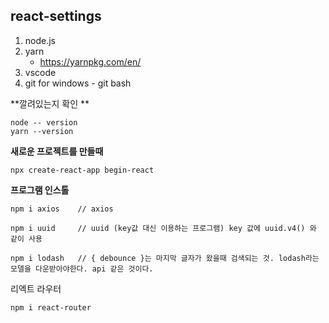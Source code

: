## react-settings

1. node.js
2. yarn  
   - https://yarnpkg.com/en/
3. vscode
4. git for windows - git bash

**깔려있는지 확인 **  

```
node -- version
yarn --version
```

**새로운 프로젝트를 만들때**

```
npx create-react-app begin-react
```

**프로그램 인스톨**

```
npm i axios    // axios

npm i uuid     // uuid (key값 대신 이용하는 프로그램) key 값에 uuid.v4() 와 같이 사용

npm i lodash   // { debounce }는 마지막 글자가 왔을때 검색되는 것. lodash라는 모델을 다운받아야한다. api 같은 것이다. 
```

리엑트 라우터

~~~
npm i react-router
~~~





